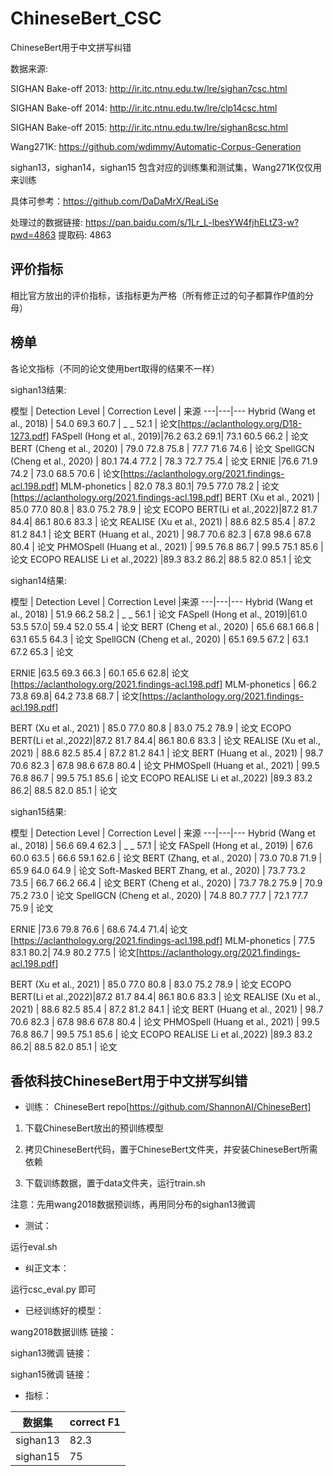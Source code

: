 # ChineseBert_CSC
ChineseBert用于中文拼写纠错


数据来源:

SIGHAN Bake-off 2013: http://ir.itc.ntnu.edu.tw/lre/sighan7csc.html

SIGHAN Bake-off 2014: http://ir.itc.ntnu.edu.tw/lre/clp14csc.html

SIGHAN Bake-off 2015: http://ir.itc.ntnu.edu.tw/lre/sighan8csc.html

Wang271K: https://github.com/wdimmy/Automatic-Corpus-Generation

sighan13，sighan14，sighan15 包含对应的训练集和测试集，Wang271K仅仅用来训练

具体可参考：https://github.com/DaDaMrX/ReaLiSe

处理过的数据链接: https://pan.baidu.com/s/1Lr_L-lbesYW4fjhELtZ3-w?pwd=4863 提取码: 4863 


## 评价指标
相比官方放出的评价指标，该指标更为严格（所有修正过的句子都算作P值的分母）

## 榜单

各论文指标（不同的论文使用bert取得的结果不一样）

sighan13结果:

 模型 | Detection Level | Correction Level | 来源
---|---|---
 Hybrid (Wang et al., 2018) | 54.0 69.3 60.7 |  _ _ 52.1 | 论文[https://aclanthology.org/D18-1273.pdf]
 FASpell (Hong et al., 2019)|76.2 63.2 69.1| 73.1 60.5 66.2 | 论文
 BERT (Cheng et al., 2020) | 79.0 72.8 75.8 | 77.7 71.6 74.6 | 论文
 SpellGCN (Cheng et al., 2020) | 80.1 74.4 77.2 | 78.3 72.7 75.4 | 论文
 ERNIE  |76.6 71.9 74.2 | 73.0 68.5 70.6 | 论文[https://aclanthology.org/2021.findings-acl.198.pdf]
 MLM-phonetics | 82.0 78.3 80.1| 79.5 77.0 78.2 | 论文[https://aclanthology.org/2021.findings-acl.198.pdf]
 BERT (Xu et al., 2021) | 85.0 77.0 80.8 | 83.0 75.2 78.9 | 论文
 ECOPO BERT(Li et al.,2022)|87.2 81.7 84.4| 86.1 80.6 83.3 | 论文
 REALISE (Xu et al., 2021) | 88.6 82.5 85.4 | 87.2 81.2 84.1 | 论文
 BERT (Huang et al., 2021) | 98.7 70.6 82.3 | 67.8 98.6 67.8 80.4 | 论文
 PHMOSpell (Huang et al., 2021) | 99.5 76.8 86.7 | 99.5 75.1 85.6 | 论文
 ECOPO REALISE Li et al.,2022) |89.3 83.2 86.2| 88.5 82.0 85.1 | 论文


sighan14结果:

 模型 | Detection Level | Correction Level |来源
---|---|---
 Hybrid (Wang et al., 2018) | 51.9 66.2 58.2 | _ _ 56.1 | 论文
 FASpell (Hong et al., 2019)|61.0 53.5 57.0| 59.4 52.0 55.4 | 论文
 BERT (Cheng et al., 2020) | 65.6 68.1 66.8 | 63.1 65.5 64.3 | 论文
 SpellGCN (Cheng et al., 2020) | 65.1 69.5 67.2 | 63.1 67.2 65.3 | 论文
 
 ERNIE  |63.5 69.3 66.3 | 60.1 65.6 62.8| 论文[https://aclanthology.org/2021.findings-acl.198.pdf]
 MLM-phonetics | 66.2 73.8 69.8| 64.2 73.8 68.7 | 论文[https://aclanthology.org/2021.findings-acl.198.pdf]
 
 BERT (Xu et al., 2021) | 85.0 77.0 80.8 | 83.0 75.2 78.9 | 论文
 ECOPO BERT(Li et al.,2022)|87.2 81.7 84.4| 86.1 80.6 83.3 | 论文
 REALISE (Xu et al., 2021) | 88.6 82.5 85.4 | 87.2 81.2 84.1 | 论文
 BERT (Huang et al., 2021) | 98.7 70.6 82.3 | 67.8 98.6 67.8 80.4 | 论文
 PHMOSpell (Huang et al., 2021) | 99.5 76.8 86.7 | 99.5 75.1 85.6 | 论文
 ECOPO REALISE Li et al.,2022) |89.3 83.2 86.2| 88.5 82.0 85.1 | 论文


sighan15结果:

 模型 | Detection Level | Correction Level | 来源
---|---|---
 Hybrid (Wang et al., 2018) | 56.6 69.4 62.3 |  _ _ 57.1  | 论文
 FASpell (Hong et al., 2019) | 67.6 60.0 63.5 | 66.6 59.1 62.6 | 论文
 BERT (Zhang, et al., 2020) | 73.0 70.8 71.9 | 65.9 64.0 64.9 | 论文 
 Soft-Masked BERT Zhang, et al., 2020) | 73.7 73.2 73.5 | 66.7 66.2 66.4 | 论文
 BERT (Cheng et al., 2020) | 73.7 78.2 75.9 | 70.9 75.2 73.0 | 论文
 SpellGCN (Cheng et al., 2020) | 74.8 80.7 77.7 | 72.1 77.7 75.9 | 论文
 
 ERNIE  |73.6 79.8 76.6 | 68.6 74.4 71.4| 论文[https://aclanthology.org/2021.findings-acl.198.pdf]
 MLM-phonetics | 77.5 83.1 80.2| 74.9 80.2 77.5 | 论文[https://aclanthology.org/2021.findings-acl.198.pdf]
 
 BERT (Xu et al., 2021) | 85.0 77.0 80.8 | 83.0 75.2 78.9 | 论文
 ECOPO BERT(Li et al.,2022)|87.2 81.7 84.4| 86.1 80.6 83.3 | 论文 
 REALISE (Xu et al., 2021) | 88.6 82.5 85.4 | 87.2 81.2 84.1 | 论文
 BERT (Huang et al., 2021) | 98.7 70.6 82.3 | 67.8 98.6 67.8 80.4 | 论文
 PHMOSpell (Huang et al., 2021) | 99.5 76.8 86.7 | 99.5 75.1 85.6 | 论文
 ECOPO REALISE Li et al.,2022) |89.3 83.2 86.2| 88.5 82.0 85.1 | 论文
 
 
 
## 香侬科技ChineseBert用于中文拼写纠错

- 训练：
ChineseBert repo[https://github.com/ShannonAI/ChineseBert]

1. 下载ChineseBert放出的预训练模型

2. 拷贝ChineseBert代码，置于ChineseBert文件夹，并安装ChineseBert所需依赖

3. 下载训练数据，置于data文件夹，运行train.sh

注意：先用wang2018数据预训练，再用同分布的sighan13微调


- 测试：

运行eval.sh


- 纠正文本：

运行csc_eval.py 即可



- 已经训练好的模型：

wang2018数据训练
链接：

sighan13微调
链接：

sighan15微调
链接：


- 指标：

数据集 | correct F1
---|---
sighan13 | 82.3
sighan15 | 75




